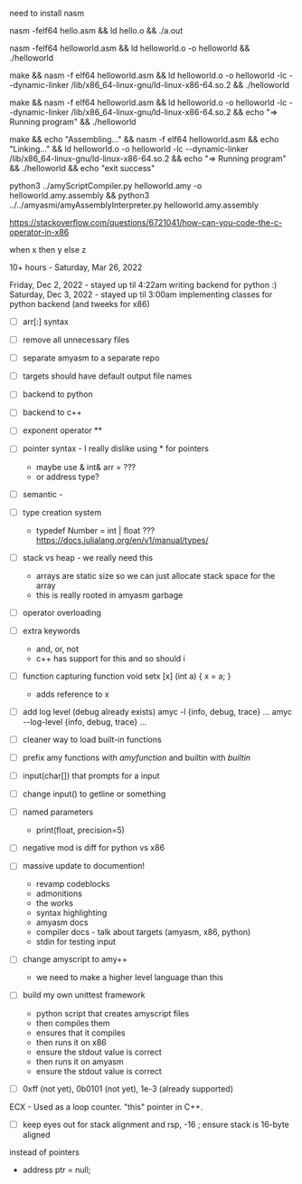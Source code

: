 
need to install nasm 

nasm -felf64 hello.asm && ld hello.o && ./a.out

nasm -felf64 helloworld.asm && ld helloworld.o -o helloworld && ./helloworld


make && nasm -f elf64 helloworld.asm && ld helloworld.o -o helloworld -lc --dynamic-linker /lib/x86_64-linux-gnu/ld-linux-x86-64.so.2 && ./helloworld

make && nasm -f elf64 helloworld.asm && ld helloworld.o -o helloworld -lc --dynamic-linker /lib/x86_64-linux-gnu/ld-linux-x86-64.so.2 && echo "=> Running program" && ./helloworld

make && echo "Assembling..." && nasm -f elf64 helloworld.asm && echo "Linking..." && ld helloworld.o -o helloworld -lc --dynamic-linker /lib/x86_64-linux-gnu/ld-linux-x86-64.so.2 && echo "=> Running program" && ./helloworld && echo "exit success"


python3 ../amyScriptCompiler.py helloworld.amy -o helloworld.amy.assembly && python3 ../../amyasmi/amyAssemblyInterpreter.py helloworld.amy.assembly




https://stackoverflow.com/questions/6721041/how-can-you-code-the-c-operator-in-x86

when x then y else z

10+ hours - Saturday, Mar 26, 2022

Friday, Dec 2, 2022 - stayed up til 4:22am writing backend for python :)
Saturday, Dec 3, 2022 - stayed up til 3:00am implementing classes for python backend (and tweeks for x86)

- [ ] arr[:] syntax

- [ ] remove all unnecessary files

- [ ] separate amyasm to a separate repo
- [ ] targets should have default output file names

- [ ] backend to python
- [ ] backend to c++

- [ ] exponent operator **
- [ ] pointer syntax - I really dislike using * for pointers
    - maybe use & 
    int& arr = ???
    - or address type?

- [ ] semantic - 

- [ ] type creation system
    - typedef Number = int | float ???
    https://docs.julialang.org/en/v1/manual/types/

- [ ] stack vs heap - we really need this
    - arrays are static size so we can just allocate stack space for the array
    - this is really rooted in amyasm garbage

- [ ] operator overloading

- [ ] extra keywords
    - and, or, not
    - c++ has support for this and so should i

- [ ] function capturing 
    function void setx [x] (int a)
    {
        x = a;
    }
    - adds reference to x

- [ ] add log level (debug already exists)
    amyc -l {info, debug, trace} ...
    amyc --log-level {info, debug, trace} ...
- [ ] cleaner way to load built-in functions

- [ ] prefix amy functions with _amyfunction_
    and builtin with _builtin_

- [ ] input(char[]) that prompts for a input

- [ ] change input() to getline or something

- [ ] named parameters 
    - print(float, precision=5) 

- [ ] negative mod is diff for python vs x86


- [ ] massive update to documention!
    - revamp codeblocks
    - admonitions
    - the works
    - syntax highlighting
    - amyasm docs
    - compiler docs - talk about targets (amyasm, x86, python)
    - stdin for testing input


- [ ] change amyscript to amy++
    - we need to make a higher level language than this


- [ ] build my own unittest framework
    - python script that creates amyscript files
    - then compiles them 
    - ensures that it compiles
    - then runs it on x86 
    - ensure the stdout value is correct
    - then runs it on amyasm 
    - ensure the stdout value is correct


- [ ] 0xff (not yet), 0b0101 (not yet), 1e-3 (already supported)

ECX - Used as a loop counter. "this" pointer in C++.


- [ ] keep eyes out for stack alignment 
and rsp, -16 ; ensure stack is 16-byte aligned



instead of pointers
- address ptr = null;